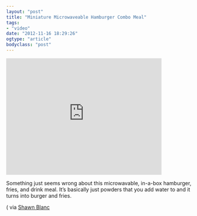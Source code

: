 ```yaml
---
layout: "post"
title: "Miniature Microwaveable Hamburger Combo Meal"
tags: 
- "video"
date: "2012-11-16 18:29:26"
ogtype: "article"
bodyclass: "post"
---
```


<iframe allowfullscreen="" frameborder="0" height="315" src="http://www.youtube.com/embed/g8gJOCwBuFc" width="420"></iframe>

Something just seems wrong about this microwavable, in-a-box hamburger, fries, and drink meal. It’s basically just powders that you add water to and it turns into burger and fries.

( via [Shawn Blanc](http://shawnblanc.net/2012/11/microwave-combo-meal/)